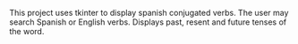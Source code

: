 This project uses tkinter to display spanish conjugated verbs. The user may search Spanish or English verbs. Displays past, resent and future tenses of the word.
